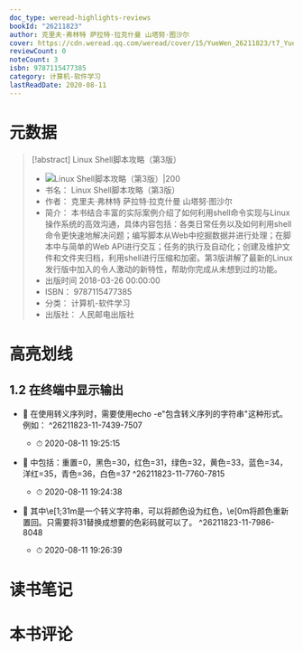 ```yaml
---
doc_type: weread-highlights-reviews
bookId: "26211823"
author: 克里夫·弗林特 萨拉特·拉克什曼 山塔努·图沙尔
cover: https://cdn.weread.qq.com/weread/cover/15/YueWen_26211823/t7_YueWen_26211823.jpg
reviewCount: 0
noteCount: 3
isbn: 9787115477385
category: 计算机-软件学习
lastReadDate: 2020-08-11
---
```

# 元数据
> [!abstract] Linux Shell脚本攻略（第3版）
> - ![ Linux Shell脚本攻略（第3版）|200](https://cdn.weread.qq.com/weread/cover/15/YueWen_26211823/t7_YueWen_26211823.jpg)
> - 书名： Linux Shell脚本攻略（第3版）
> - 作者： 克里夫·弗林特 萨拉特·拉克什曼 山塔努·图沙尔
> - 简介： 本书结合丰富的实际案例介绍了如何利用shell命令实现与Linux操作系统的高效沟通，具体内容包括：各类日常任务以及如何利用shell命令更快速地解决问题；编写脚本从Web中挖掘数据并进行处理；在脚本中与简单的Web API进行交互；任务的执行及自动化；创建及维护文件和文件夹归档，利用shell进行压缩和加密。第3版讲解了最新的Linux发行版中加入的令人激动的新特性，帮助你完成从未想到过的功能。
> - 出版时间 2018-03-26 00:00:00
> - ISBN： 9787115477385
> - 分类： 计算机-软件学习
> - 出版社： 人民邮电出版社

# 高亮划线

## 1.2 在终端中显示输出


- 📌 在使用转义序列时，需要使用echo -e"包含转义序列的字符串"这种形式。例如： ^26211823-11-7439-7507
    - ⏱ 2020-08-11 19:25:15 

- 📌 中包括：重置=0，黑色=30，红色=31，绿色=32，黄色=33，蓝色=34，洋红=35，青色=36，白色=37 ^26211823-11-7760-7815
    - ⏱ 2020-08-11 19:24:38 

- 📌 其中\e[1;31m是一个转义字符串，可以将颜色设为红色，\e[0m将颜色重新置回。只需要将31替换成想要的色彩码就可以了。 ^26211823-11-7986-8048
    - ⏱ 2020-08-11 19:26:39 
# 读书笔记

# 本书评论
